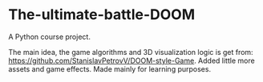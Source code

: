 # The-ultimate-battle-DOOM

A Python course project. 

The main idea, the game algorithms and 3D visualization logic is get from: https://github.com/StanislavPetrovV/DOOM-style-Game.
Added little more assets and game effects.
Made mainly for learning purposes.
